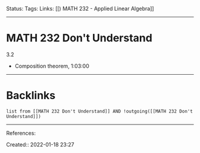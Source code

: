 Status: 
Tags: 
Links: [[) MATH 232 - Applied Linear Algebra]]
___
# MATH 232 Don't Understand

3.2
- Composition theorem, 1:03:00

___
# Backlinks
```dataview
list from [[MATH 232 Don't Understand]] AND !outgoing([[MATH 232 Don't Understand]])
```
___
References:

Created:: 2022-01-18 23:27
